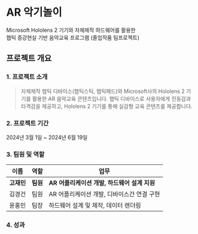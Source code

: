 # AR 악기놀이
Microsoft Hololens 2 기기와 자체제작 하드웨어를 활용한  
햅틱 증강현실 기반 음악교육 프로그램 (졸업작품 팀프로젝트)

## 프로젝트 개요
### 1. 프로젝트 소개
> 자체제작 햅틱 디바이스(햅틱스틱, 햅틱패드)와 Microsoft사의 Hololens 2 기기를 활용한 AR 음악교육 콘텐츠입니다.
> 햅틱 디바이스로 사용자에게 진동감과 타격감을 제공하고, Hololens 2 기기를 통해 실감형 교육 콘텐츠를 제공합니다.
### 2. 프로젝트 기간
2024년 3월 1일 ~ 2024년 6월 19일
### 3. 팀원 및 역할
| 이름 | 역할 | 업무 |
|------|------|------|
| **고재민** | **팀원** | **AR 어플리케이션 개발, 하드웨어 설계 지원** |
| 김경건 | 팀원 | AR 어플리케이션 개발, 디바이스간 연결 구현 |
| 윤홍민 | 팀장 | 하드웨어 설계 및 제작, 데이터 렌더링 |
### 4. 성과
